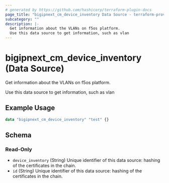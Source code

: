 ```yaml
---
# generated by https://github.com/hashicorp/terraform-plugin-docs
page_title: "bigipnext_cm_device_inventory Data Source - terraform-provider-bigipnext"
subcategory: ""
description: |-
  Get information about the VLANs on f5os platform.
  Use this data source to get information, such as vlan
---
```


# bigipnext_cm_device_inventory (Data Source)

Get information about the VLANs on f5os platform.

Use this data source to get information, such as vlan

## Example Usage

```terraform
data "bigipnext_cm_device_inventory" "test" {}
```

<!-- schema generated by tfplugindocs -->
## Schema

### Read-Only

- `device_inventory` (String) Unique identifier of this data source: hashing of the certificates in the chain.
- `id` (String) Unique identifier of this data source: hashing of the certificates in the chain.
